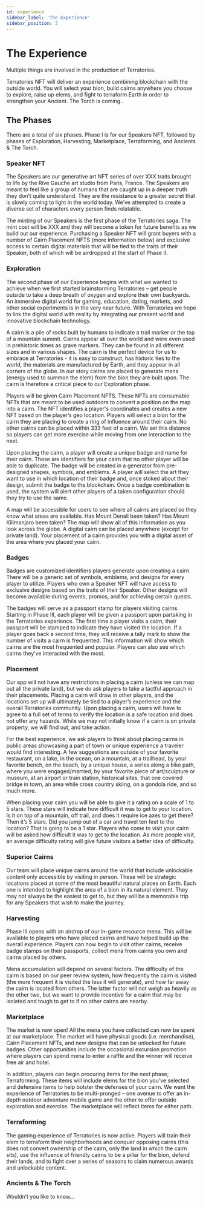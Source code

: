 ```yaml
---
id: experience
sidebar_label: 'The Experience'
sidebar_position: 3
---
```


# The Experience

Multiple things are involved in the production of Terratories.

Terratories NFT will deliver an experience combining blockchain with the outside world. You will select your bion, build cairns anywhere you choose to explore, raise up elems, and fight to terraform Earth in order to strengthen your Ancient. The Torch is coming..

## The Phases

There are a total of six phases. Phase I is for our Speakers NFT, followed by phases of Exploration, Harvesting, Marketplace, Terraforming, and Ancients & The Torch. 

### Speaker NFT

The Speakers are our generative art NFT series of over XXX traits brought to life by the Rive Gauche art studio from Paris, France. The Speakers are meant to feel like a group of humans that are caught up in a deeper truth they don’t quite understand. They are the resistance to a greater secret that is slowly coming to light in the world today. We’ve attempted to create a diverse set of characters every person finds relatable.  

The minting of our Speakers is the first phase of the Terratories saga. The mint cost will be XXX and they will become a token for future benefits as we build out our experience. Purchasing a Speaker NFT will grant buyers with a number of Cairn Placement NFTS (more information below) and exclusive access to certain digital materials that will be tied to the traits of their Speaker, both of which will be airdropped at the start of Phase II. 

### Exploration

The second phase of our Experience begins with what we wanted to achieve when we first started brainstorming Terratories – get people outside to take a deep breath of oxygen and explore their own backyards. An immersive digital world for gaming, education, dating, markets, and other social experiments is in the very near future. With Terratories we hope to link the digital world with reality by integrating our present world and innovative blockchain technology.

A cairn is a pile of rocks built by humans to indicate a trail marker or the top of a mountain summit. Cairns appear all over the world and were even used in prehistoric times as grave markers. They can be found in all different sizes and in various shapes. The cairn is the perfect device for us to embrace at Terratories - it is easy to construct, has historic ties to the world, the materials are manufactured by Earth, and they appear in all corners of the globe. In our story cairns are placed to generate mena (energy used to summon the elem) from the bion they are built upon. The cairn is therefore a critical piece to our Exploration phase. 

Players will be given Cairn Placement NFTS. These NFTs are consumable NFTs that are meant to be used outdoors to convert a position on the map into a cairn. The NFT identifies a player's  coordinates and creates a new NFT based on the player’s geo location. Players will select a bion for the cairn they are placing to create a ring of influence around their cairn. No other cairns can be placed within 333 feet of a cairn. We set this distance so players can get more exercise while moving from one interaction to the next. 

Upon placing the cairn, a player will create a unique badge and name for their cairn. These are identifiers for your cairn that no other player will be able to duplicate. The badge will be created in a generator from pre-designed shapes, symbols, and emblems. A player will select the art they want to use in which location of their badge and, once stoked about their design, submit the badge to the blockchain. Once a badge combination is used, the system will alert other players of a taken configuration should they try to use the same. 

A map will be accessible for users to see where all cairns are placed so they know what areas are available. Has Mount Denali been taken? Has Mount  Kilimanjaro been taken? The map will show all of this information as you look across the globe. A digital cairn can be placed anywhere (except for private land). Your placement of a cairn provides you with a digital  asset of the area where you placed your cairn. 

### Badges

Badges are customized identifiers players generate upon creating a cairn. There will be a generic set of symbols, emblems, and designs for every player to utilize. Players who own a Speaker NFT will have access to exclusive designs based on the traits of their Speaker. Other designs will become available during events, promos, and for achieving certain quests. 

The badges will serve as a passport stamp for players visiting cairns. Starting in Phase III, each player will be given a passport upon partaking in the Terratories experience. The first time a player visits a cairn, their passport will be stamped to indicate they have visited the location. If a player goes back a second time, they will receive a tally mark to show the number of visits a cairn is frequented. This information will show which cairns are the most frequented and popular. Players can also see which cairns they’ve interacted with the most. 

### Placement

Our app will not have any restrictions in placing a cairn (unless we can map out all the private land), but we do ask players to take  a tactful approach in their placements. Placing a cairn will draw in other players, and the locations set up will ultimately be tied to a player’s experience and the overall Terratories community. Upon placing a cairn, users will have to agree to a full set of terms to verify the location is a safe location and does not offer any hazards. While we may not initially know if a cairn is on private property, we will find out, and take action.

For the best experience, we ask players to think about placing cairns in public areas showcasing a part of town or unique experience a traveler would find interesting. A few suggestions are outside of your favorite restaurant, on a lake, in the ocean, on a mountain, at a trailhead, by your favorite bench, on the beach, by a unique house, a series along a bike path, where you were engaged/married, by your favorite piece of art/sculpture or museum, at an airport or train station, historical sites, that one covered bridge in town, an area while cross country skiing, on a gondola ride, and so much more. 

When placing your cairn you will be able to give it a rating on a scale of 1 to 5 stars. These stars will indicate how difficult it was to get to your location. Is it on top of a mountain, off trail, and does it require ice axes to get there? Then it’s 5 stars. Did you jump out of a car and travel ten feet to the location? That is going to be a 1 star. Players who come to visit your cairn will be asked how difficult it was to get to the location. As more people visit, an average difficulty rating will give future visitors a better idea of difficulty.  

### Superior Cairns

Our team will place unique cairns around the world that include unlockable content only accessible by visiting in person. These will be strategic locations  placed at some of the most beautiful natural places on Earth. Each one is intended to highlight the area of a bion in its natural element. They may not always be the easiest to get to, but they will be a memorable trip for any Speakers that wish to make the journey. 

### Harvesting

Phase III opens with an airdrop of our in-game resource mena. This will be available to players who have placed cairns and have helped build up the overall experience. Players can now begin to visit other cairns, receive badge stamps on their passports, collect mena from cairns you own and cairns placed by others. 

Mena accumulation will depend on several factors. The difficulty of the cairn is based  on our peer review system, how frequently the cairn is visited (the more frequent it is visited the less it will generate), and how far away the cairn is located from others. The latter factor will not weigh as heavily  as the other two, but we want to provide incentive for a cairn that may be isolated and tough to get to if no other cairns are nearby. 

### Marketplace

The market is now open! All the mena you have collected  can now be spent at our marketplace. The market will have physical goods (i.e. merchandise), Cairn Placement NFTs, and new designs that can be unlocked for future badges. Other opportunities include the occasional excursion promotion where players can spend mena to enter a raffle and the winner will receive free air and hotel. 

In addition, players can begin procuring items for the next phase;  Terraforming. These items will include elems for the bion you’ve selected and defensive items to help bolster the defenses of your cairn. We want the experience of Terratories to be multi-pronged – one avenue to offer an in-depth outdoor adventure mobile game and the other to offer outside exploration and exercise. The marketplace will reflect items for either path. 

### Terraforming

The gaming experience of Terratories is now active. Players will train their elem to terraform their neighborhoods and conquer opposing cairns (this does not convert ownership of the cairn, only the land in which the cairn sits), use the influence of friendly cairns to be a pillar for the bion, defend their lands, and to fight over a series of seasons to claim numerous awards and unlockable content.  

### Ancients & The Torch

Wouldn’t you like to know…
